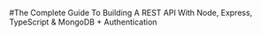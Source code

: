 #The Complete Guide To Building A REST API With Node, Express, TypeScript & MongoDB + Authentication
